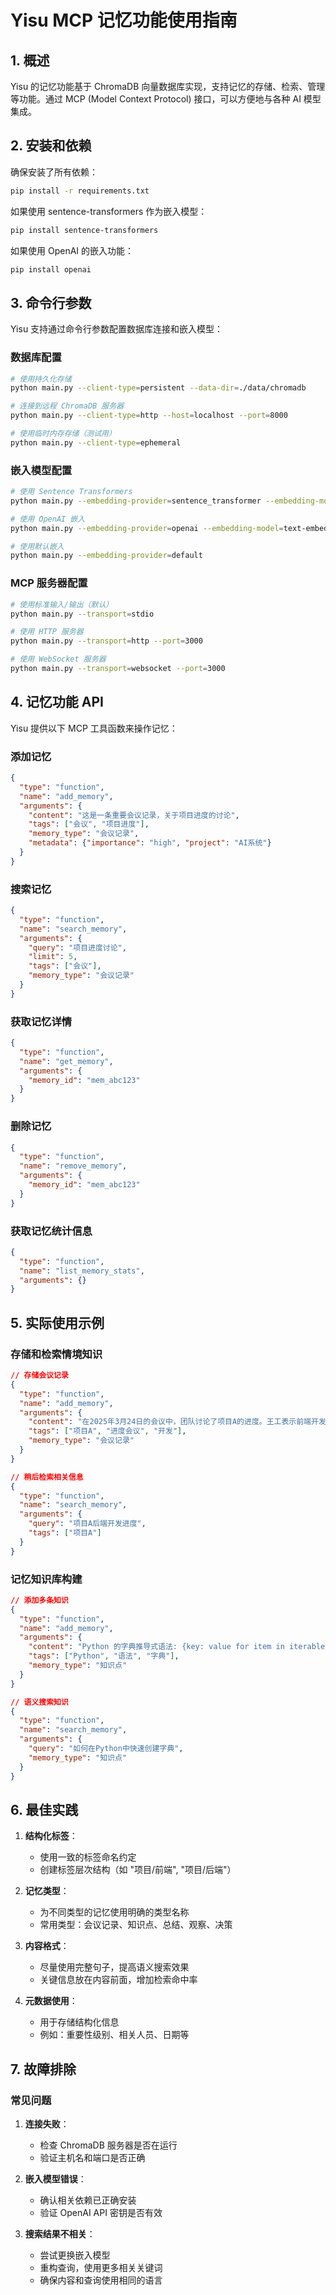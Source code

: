 # Yisu MCP 记忆功能使用指南

## 1. 概述

Yisu 的记忆功能基于 ChromaDB 向量数据库实现，支持记忆的存储、检索、管理等功能。通过 MCP (Model Context Protocol) 接口，可以方便地与各种 AI 模型集成。

## 2. 安装和依赖

确保安装了所有依赖：

```bash
pip install -r requirements.txt
```

如果使用 sentence-transformers 作为嵌入模型：

```bash
pip install sentence-transformers
```

如果使用 OpenAI 的嵌入功能：

```bash
pip install openai
```

## 3. 命令行参数

Yisu 支持通过命令行参数配置数据库连接和嵌入模型：

### 数据库配置

```bash
# 使用持久化存储
python main.py --client-type=persistent --data-dir=./data/chromadb

# 连接到远程 ChromaDB 服务器
python main.py --client-type=http --host=localhost --port=8000

# 使用临时内存存储（测试用）
python main.py --client-type=ephemeral
```

### 嵌入模型配置

```bash
# 使用 Sentence Transformers
python main.py --embedding-provider=sentence_transformer --embedding-model=all-MiniLM-L6-v2

# 使用 OpenAI 嵌入
python main.py --embedding-provider=openai --embedding-model=text-embedding-3-small --openai-api-key=YOUR_API_KEY

# 使用默认嵌入
python main.py --embedding-provider=default
```

### MCP 服务器配置

```bash
# 使用标准输入/输出（默认）
python main.py --transport=stdio

# 使用 HTTP 服务器
python main.py --transport=http --port=3000

# 使用 WebSocket 服务器
python main.py --transport=websocket --port=3000
```

## 4. 记忆功能 API

Yisu 提供以下 MCP 工具函数来操作记忆：

### 添加记忆

```json
{
  "type": "function",
  "name": "add_memory",
  "arguments": {
    "content": "这是一条重要会议记录，关于项目进度的讨论",
    "tags": ["会议", "项目进度"],
    "memory_type": "会议记录",
    "metadata": {"importance": "high", "project": "AI系统"}
  }
}
```

### 搜索记忆

```json
{
  "type": "function",
  "name": "search_memory",
  "arguments": {
    "query": "项目进度讨论",
    "limit": 5,
    "tags": ["会议"],
    "memory_type": "会议记录"
  }
}
```

### 获取记忆详情

```json
{
  "type": "function",
  "name": "get_memory",
  "arguments": {
    "memory_id": "mem_abc123"
  }
}
```

### 删除记忆

```json
{
  "type": "function",
  "name": "remove_memory",
  "arguments": {
    "memory_id": "mem_abc123"
  }
}
```

### 获取记忆统计信息

```json
{
  "type": "function",
  "name": "list_memory_stats",
  "arguments": {}
}
```

## 5. 实际使用示例

### 存储和检索情境知识

```json
// 存储会议记录
{
  "type": "function",
  "name": "add_memory",
  "arguments": {
    "content": "在2025年3月24日的会议中，团队讨论了项目A的进度。王工表示前端开发已完成80%，李工表示后端API已全部实现，但需要进一步测试。下周一将进行第一轮完整测试。",
    "tags": ["项目A", "进度会议", "开发"],
    "memory_type": "会议记录"
  }
}

// 稍后检索相关信息
{
  "type": "function",
  "name": "search_memory",
  "arguments": {
    "query": "项目A后端开发进度",
    "tags": ["项目A"]
  }
}
```

### 记忆知识库构建

```json
// 添加多条知识
{
  "type": "function",
  "name": "add_memory",
  "arguments": {
    "content": "Python 的字典推导式语法: {key: value for item in iterable}",
    "tags": ["Python", "语法", "字典"],
    "memory_type": "知识点"
  }
}

// 语义搜索知识
{
  "type": "function",
  "name": "search_memory",
  "arguments": {
    "query": "如何在Python中快速创建字典",
    "memory_type": "知识点"
  }
}
```

## 6. 最佳实践

1. **结构化标签**：
   - 使用一致的标签命名约定
   - 创建标签层次结构（如 "项目/前端", "项目/后端"）

2. **记忆类型**：
   - 为不同类型的记忆使用明确的类型名称
   - 常用类型：会议记录、知识点、总结、观察、决策

3. **内容格式**：
   - 尽量使用完整句子，提高语义搜索效果
   - 关键信息放在内容前面，增加检索命中率

4. **元数据使用**：
   - 用于存储结构化信息
   - 例如：重要性级别、相关人员、日期等

## 7. 故障排除

### 常见问题

1. **连接失败**：
   - 检查 ChromaDB 服务器是否在运行
   - 验证主机名和端口是否正确

2. **嵌入模型错误**：
   - 确认相关依赖已正确安装
   - 验证 OpenAI API 密钥是否有效

3. **搜索结果不相关**：
   - 尝试更换嵌入模型
   - 重构查询，使用更多相关关键词
   - 确保内容和查询使用相同的语言